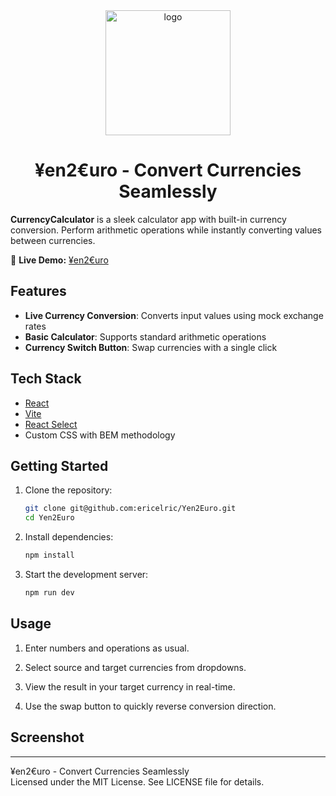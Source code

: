 <div align="center" dir="auto">
   <a href="https://yen2euro.vercel.app/" rel="nofollow"><img width="200" alt="logo" src="https://github.com/user-attachments/assets/f66f19d4-7fa3-4b79-a767-b2ce0c74866d"></a><br>
</div>

<h1 align="center">¥en2€uro - Convert Currencies Seamlessly</h1>

**CurrencyCalculator** is a sleek calculator app with built-in currency conversion. Perform arithmetic operations while instantly converting values between currencies.

🚀 **Live Demo:** [¥en2€uro](https://yen2euro.vercel.app/)

## **Features**

- **Live Currency Conversion**: Converts input values using mock exchange rates
- **Basic Calculator**: Supports standard arithmetic operations
- **Currency Switch Button**: Swap currencies with a single click

## **Tech Stack**

- [React](https://react.dev/)
- [Vite](https://vitejs.dev/)
- [React Select](https://react-select.com/)
- Custom CSS with BEM methodology

## **Getting Started**

1. Clone the repository:

   ```sh
   git clone git@github.com:ericelric/Yen2Euro.git
   cd Yen2Euro
   ```

2. Install dependencies:

   ```sh
   npm install
   ```

3. Start the development server:

   ```sh
   npm run dev
   ```

## Usage

1. Enter numbers and operations as usual.

2. Select source and target currencies from dropdowns.

3. View the result in your target currency in real-time.

4. Use the swap button to quickly reverse conversion direction.

## **Screenshot**


---

¥en2€uro - Convert Currencies Seamlessly<br>
Licensed under the MIT License. See LICENSE file for details.
